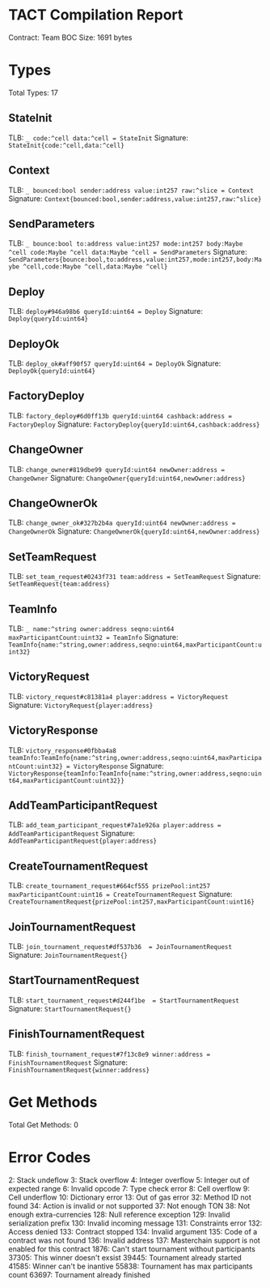 # TACT Compilation Report
Contract: Team
BOC Size: 1691 bytes

# Types
Total Types: 17

## StateInit
TLB: `_ code:^cell data:^cell = StateInit`
Signature: `StateInit{code:^cell,data:^cell}`

## Context
TLB: `_ bounced:bool sender:address value:int257 raw:^slice = Context`
Signature: `Context{bounced:bool,sender:address,value:int257,raw:^slice}`

## SendParameters
TLB: `_ bounce:bool to:address value:int257 mode:int257 body:Maybe ^cell code:Maybe ^cell data:Maybe ^cell = SendParameters`
Signature: `SendParameters{bounce:bool,to:address,value:int257,mode:int257,body:Maybe ^cell,code:Maybe ^cell,data:Maybe ^cell}`

## Deploy
TLB: `deploy#946a98b6 queryId:uint64 = Deploy`
Signature: `Deploy{queryId:uint64}`

## DeployOk
TLB: `deploy_ok#aff90f57 queryId:uint64 = DeployOk`
Signature: `DeployOk{queryId:uint64}`

## FactoryDeploy
TLB: `factory_deploy#6d0ff13b queryId:uint64 cashback:address = FactoryDeploy`
Signature: `FactoryDeploy{queryId:uint64,cashback:address}`

## ChangeOwner
TLB: `change_owner#819dbe99 queryId:uint64 newOwner:address = ChangeOwner`
Signature: `ChangeOwner{queryId:uint64,newOwner:address}`

## ChangeOwnerOk
TLB: `change_owner_ok#327b2b4a queryId:uint64 newOwner:address = ChangeOwnerOk`
Signature: `ChangeOwnerOk{queryId:uint64,newOwner:address}`

## SetTeamRequest
TLB: `set_team_request#0243f731 team:address = SetTeamRequest`
Signature: `SetTeamRequest{team:address}`

## TeamInfo
TLB: `_ name:^string owner:address seqno:uint64 maxParticipantCount:uint32 = TeamInfo`
Signature: `TeamInfo{name:^string,owner:address,seqno:uint64,maxParticipantCount:uint32}`

## VictoryRequest
TLB: `victory_request#c81381a4 player:address = VictoryRequest`
Signature: `VictoryRequest{player:address}`

## VictoryResponse
TLB: `victory_response#0fbba4a8 teamInfo:TeamInfo{name:^string,owner:address,seqno:uint64,maxParticipantCount:uint32} = VictoryResponse`
Signature: `VictoryResponse{teamInfo:TeamInfo{name:^string,owner:address,seqno:uint64,maxParticipantCount:uint32}}`

## AddTeamParticipantRequest
TLB: `add_team_participant_request#7a1e926a player:address = AddTeamParticipantRequest`
Signature: `AddTeamParticipantRequest{player:address}`

## CreateTournamentRequest
TLB: `create_tournament_request#664cf555 prizePool:int257 maxParticipantCount:uint16 = CreateTournamentRequest`
Signature: `CreateTournamentRequest{prizePool:int257,maxParticipantCount:uint16}`

## JoinTournamentRequest
TLB: `join_tournament_request#df537b36  = JoinTournamentRequest`
Signature: `JoinTournamentRequest{}`

## StartTournamentRequest
TLB: `start_tournament_request#d244f1be  = StartTournamentRequest`
Signature: `StartTournamentRequest{}`

## FinishTournamentRequest
TLB: `finish_tournament_request#7f13c8e9 winner:address = FinishTournamentRequest`
Signature: `FinishTournamentRequest{winner:address}`

# Get Methods
Total Get Methods: 0

# Error Codes
2: Stack undeflow
3: Stack overflow
4: Integer overflow
5: Integer out of expected range
6: Invalid opcode
7: Type check error
8: Cell overflow
9: Cell underflow
10: Dictionary error
13: Out of gas error
32: Method ID not found
34: Action is invalid or not supported
37: Not enough TON
38: Not enough extra-currencies
128: Null reference exception
129: Invalid serialization prefix
130: Invalid incoming message
131: Constraints error
132: Access denied
133: Contract stopped
134: Invalid argument
135: Code of a contract was not found
136: Invalid address
137: Masterchain support is not enabled for this contract
1876: Can't start tournament without participants
37305: This winner doesn't exsist
39445: Tournament already started
41585: Winner can't be inantive
55838: Tournament has max participants count
63697: Tournament already finished